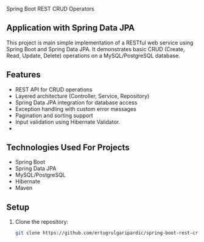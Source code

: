  Spring Boot REST CRUD Operators

## Application with Spring Data JPA

This project is main simple implementation of a RESTful web service using Spring Boot and Spring Data JPA. It demonstrates basic CRUD (Create, Read, Update, Delete) operations on a MySQL/PostgreSQL database. 

## Features
- REST API for CRUD operations
- Layered architecture (Controller, Service, Repository)
- Spring Data JPA integration for database access
- Exception handling with custom error messages
- Pagination and sorting support
- Input validation using Hibernate Validator.
- 
## Technologies Used For Projects

- Spring Boot
- Spring Data JPA
- MySQL/PostgreSQL
- Hibernate
- Maven


## Setup
1. Clone the repository:
   ```bash
   git clone https://github.com/ertugrulgaripardic/spring-boot-rest-crud-spring-data-jpa.git
